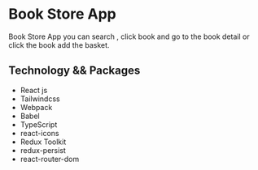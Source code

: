 # Book Store App

Book Store App you can search , click book and go to the book detail or click the book add the basket.

## Technology && Packages

- React js
- Tailwindcss
- Webpack
- Babel
- TypeScript
- react-icons
- Redux Toolkit
- redux-persist
- react-router-dom
